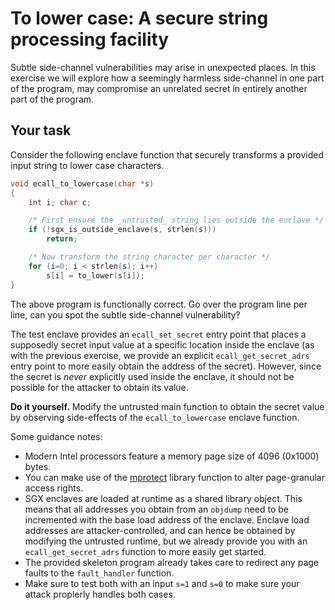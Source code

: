 # To lower case: A secure string processing facility

Subtle side-channel vulnerabilities may arise in unexpected places.  In this
exercise we will explore how a seemingly harmless side-channel in one part of
the program, may compromise an unrelated secret in entirely another part of the
program.

## Your task

Consider the following enclave function that securely transforms a provided
input string to lower case characters.

```C
void ecall_to_lowercase(char *s)
{
    int i; char c;

    /* First ensure the _untrusted_ string lies outside the enclave */
    if (!sgx_is_outside_enclave(s, strlen(s)))
        return;

    /* Now transform the string character per character */
    for (i=0; i < strlen(s); i++)
        s[i] = to_lower(s[i]);
}
```

The above program is functionally correct. Go over the program line per line,
can you spot the subtle side-channel vulnerability?

The test enclave provides an `ecall_set_secret` entry point that places a
supposedly secret input value at a specific location inside the enclave (as
with the previous exercise, we provide an explicit `ecall_get_secret_adrs`
entry point to more easily obtain the address of the secret).  However, since
the secret is _never_ explicitly used inside the enclave, it should not be
possible for the attacker to obtain its value.

**Do it yourself.** Modify the untrusted main function to obtain the secret
value by observing side-effects of the `ecall_to_lowercase` enclave function.

Some guidance notes:

* Modern Intel processors feature a memory page size of 4096 (0x1000) bytes.
* You can make use of the
    [mprotect](http://man7.org/linux/man-pages/man2/mprotect.2.html) library
    function to alter page-granular access rights.
* SGX enclaves are loaded at runtime as a shared library object. This means
    that all addresses you obtain from an `objdump` need to be incremented with the
    base load address of the enclave. Enclave load addresses are
    attacker-controlled, and can hence be obtained by modifying the untrusted
    runtime, but we already provide you with an `ecall_get_secret_adrs`
    function to more easily get started.
* The provided skeleton program already takes care to redirect any page faults
    to the `fault_handler` function.
* Make sure to test both with an input `s=1` and `s=0` to make sure your attack
    proplerly handles both cases.

